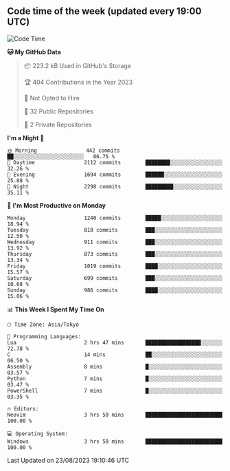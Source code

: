 ## Code time of the week (updated every 19:00 UTC)

<!--START_SECTION:waka-->
![Code Time](http://img.shields.io/badge/Code%20Time-1%2C968%20hrs%2034%20mins-blue)

**🐱 My GitHub Data** 

> 📦 223.2 kB Used in GitHub's Storage 
 > 
> 🏆 404 Contributions in the Year 2023
 > 
> 🚫 Not Opted to Hire
 > 
> 📜 32 Public Repositories 
 > 
> 🔑 2 Private Repositories 
 > 
**I'm a Night 🦉** 

```text
🌞 Morning                442 commits         ██░░░░░░░░░░░░░░░░░░░░░░░   06.75 % 
🌆 Daytime                2112 commits        ████████░░░░░░░░░░░░░░░░░   32.26 % 
🌃 Evening                1694 commits        ██████░░░░░░░░░░░░░░░░░░░   25.88 % 
🌙 Night                  2298 commits        █████████░░░░░░░░░░░░░░░░   35.11 % 
```
📅 **I'm Most Productive on Monday** 

```text
Monday                   1240 commits        █████░░░░░░░░░░░░░░░░░░░░   18.94 % 
Tuesday                  818 commits         ███░░░░░░░░░░░░░░░░░░░░░░   12.50 % 
Wednesday                911 commits         ███░░░░░░░░░░░░░░░░░░░░░░   13.92 % 
Thursday                 873 commits         ███░░░░░░░░░░░░░░░░░░░░░░   13.34 % 
Friday                   1019 commits        ████░░░░░░░░░░░░░░░░░░░░░   15.57 % 
Saturday                 699 commits         ███░░░░░░░░░░░░░░░░░░░░░░   10.68 % 
Sunday                   986 commits         ████░░░░░░░░░░░░░░░░░░░░░   15.06 % 
```


📊 **This Week I Spent My Time On** 

```text
🕑︎ Time Zone: Asia/Tokyo

💬 Programming Languages: 
Lua                      2 hrs 47 mins       ██████████████████░░░░░░░   72.78 % 
C                        14 mins             ██░░░░░░░░░░░░░░░░░░░░░░░   06.50 % 
Assembly                 8 mins              █░░░░░░░░░░░░░░░░░░░░░░░░   03.57 % 
Python                   7 mins              █░░░░░░░░░░░░░░░░░░░░░░░░   03.47 % 
PowerShell               7 mins              █░░░░░░░░░░░░░░░░░░░░░░░░   03.35 % 

🔥 Editors: 
Neovim                   3 hrs 50 mins       █████████████████████████   100.00 % 

💻 Operating System: 
Windows                  3 hrs 50 mins       █████████████████████████   100.00 % 
```


 Last Updated on 23/08/2023 19:10:46 UTC
<!--END_SECTION:waka-->